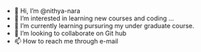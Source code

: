 - 👋 Hi, I’m @nithya-nara
- 👀 I’m interested in learning new courses and coding ...
- 🌱 I’m currently learning pursuring my under graduate course.
- 💞️ I’m looking to collaborate on Git hub
- 📫 How to reach me through e-mail

<!---
nithya-nara/nithya-nara is a ✨ special ✨ repository because its `README.md` (this file) appears on your GitHub profile.
You can click the Preview link to take a look at your changes.
--->
